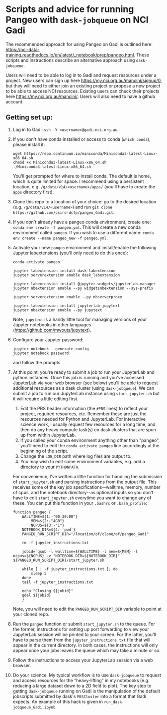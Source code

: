 # Scripts and advice for running Pangeo with `dask-jobqueue` on NCI Gadi
The recommended approach for using Pangeo on Gadi is outlined here: https://nci-data-training.readthedocs.io/en/latest/_notebook/prep/pangeo.html. These scripts and instructions describe an alternative approach using `dask-jobqueue`.

Users will need to be able to log in to Gadi and request resources under a project. New users can sign up here https://my.nci.org.au/mancini/signup/0, but they will need to either join an existing project or propose a new project to be able to access NCI resources. Existing users can check their projects here https://my.nci.org.au/mancini/.
Users will also need to have a github account.

## Getting set up:
1. Log in to Gadi: `ssh -Y <username>@gadi.nci.org.au`.
2. If you don't have conda installed or access to conda (`which conda`), please install it:  
	```
	wget https://repo.continuum.io/miniconda/Miniconda3-latest-Linux-x86_64.sh
	chmod +x Miniconda3-latest-Linux-x86_64.sh
	./Miniconda3-latest-Linux-x86_64.sh
	```  
	You'll get prompted for where to install conda. The default is home, which is quite limited for space. I recommend using a persistent location, e.g. `/g/data/v14/<username>/apps/` (you'll have to create the `apps` directory first).
3. Clone this repo to a location of your choice: go to the desired location (e.g. `/g/data/v14/<username>`) and run `git clone https://github.com/csiro-dcfp/pangeo_Gadi.git`.
4. If you don't already have a pangeo conda environment, create one: `conda env create -f pangeo.yml`. This will create a new conda environment called `pangeo`. If you wish to use a different name: `conda env create --name pangeo_new -f pangeo.yml`.
5. Activate your new `pangeo` environment and install/enable the following Jupyter labextensions (you'll only need to do this once):
	```
	conda activate pangeo
	
	jupyter labextension install dask-labextension
	jupyter serverextension enable dask_labextension

	jupyter labextension install @jupyter-widgets/jupyterlab-manager
	jupyter nbextension enable --py widgetsnbextension --sys-prefix

	jupyter serverextension enable --py nbserverproxy

	jupyter labextension install jupyterlab-jupytext
	jupyter nbextension enable --py jupytext
	```
	Note, `jupytext` is a handy little tool for managing versions of your Jupyter notebooks in other languages (https://github.com/mwouts/jupytext).
6. Configure your Jupyter password: 
	```
	jupyter notebook --generate-config
	jupyter notebook password
	```
	and follow the prompts.
7. At this point, you're ready to submit a job to run your JupyterLab and python instances. Once this job is running and you've accessed JupyterLab via your web browser (see below) you'll be able to request additional resources as a dask cluster (using `dask-jobqueue`). We can submit a job to run our JupyterLab instance using `start_jupyter.sh` but it will require a little editing first.
	1. Edit the PBS header information (the `#PBS` lines) to reflect your project, required resources, etc. Remember these are just the resources needed for Python and JupyterLab. For interactive science work, I usually request few resources for a long time, and then do any heavy compute task(s) on dask clusters that are spun up from within JupyterLab.
	2. If you called your conda environment anything other than "pangeo", you'll need to edit the `conda activate pangeo` line accordingly at the beginning of the script.
	3. Change the `LOG_DIR` path where log files are output to.
	4. You may wish to edit some environment variables, e.g. add a directory to your `PYTHONPATH`.
	
	For convenience, I've written a little function for handling the submission of `start_jupyter.sh` and parsing instructions from the output file. This receives some of the key job specifications--walltime, memory, number of cpus, and the notebook directory--as optional inputs so you don't have to edit `start_jupyter.sh` everytime you want to change any of these. You can put this function in your `.bashrc` or `.bash_profile`:
	```
	function pangeo {
		WALLTIME=${1:-"00:30:00"}
        	MEM=${2:-"4GB"}
        	NCPUS=${3:-"1"}
		NOTEBOOK_DIR=${4:-`pwd`}
		PANGEO_RUN_SCRIPT_DIR="/location/of/clone/of/pangeo_Gadi"

		rm -f jupyter_instructions.txt

		jobid=`qsub -l walltime=${WALLTIME} -l mem=${MEM} -l ncpus=${NCPUS} -v "NOTEBOOK_DIR=${NOTEBOOK_DIR}" ${PANGEO_RUN_SCRIPT_DIR}/start_jupyter.sh`

		while [ ! -f jupyter_instructions.txt ]; do
			sleep 5
		done
		tail -f jupyter_instructions.txt

		echo "Closing ${jobid}"
		qdel ${jobid}
		}
	```
	Note, you will need to edit the `PANGEO_RUN_SCRIPT_DIR` variable to point at your cloned repo. 
8. Run the `pangeo` function or submit `start_jupyter.sh` to the queue. For the former, instructions for setting up port forwarding to view your JupyterLab session will be printed to your screen. For the latter, you'll have to parse them from the `jupyter_instructions.txt` file that will appear in the current directory. In both cases, the instructions will only appear once your jobs leaves the queue which may take a minute or so.
9. Follow the instructions to access your JupyterLab session via a web browser.
10. Do your science. My typical workflow is to use `dask-jobqueue` to request and access resources for the "heavy-lifting" in my notebooks (e.g. reducing a large dataset down to a 2D field to plot). The key step to getting `dask-jobqueue` running on Gadi is the manipulation of the default jobscripts submitted by dask's `PBSCluster` into a format that Gadi expects. An example of this hack is given in `run_dask-jobqueue_Gadi.ipynb`.  
	
